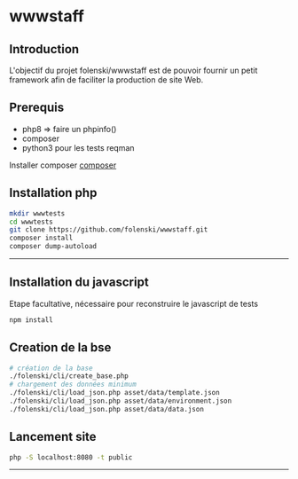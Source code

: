 # wwwstaff
## Introduction
L'objectif du projet folenski/wwwstaff est de pouvoir fournir un petit framework afin de faciliter la production de site Web.
## Prerequis
* php8  => faire un phpinfo()
* composer
* python3 pour les tests reqman 

Installer composer [composer](https://getcomposer.org/download/)

## Installation php
```bash
mkdir wwwtests
cd wwwtests
git clone https://github.com/folenski/wwwstaff.git
composer install
composer dump-autoload 
```
---
## Installation du javascript
Etape facultative, nécessaire pour reconstruire le javascript de tests

```bash
npm install
```
## Creation de la bse
```bash
# création de la base 
./folenski/cli/create_base.php
# chargement des données minimum
./folenski/cli/load_json.php asset/data/template.json
./folenski/cli/load_json.php asset/data/environment.json
./folenski/cli/load_json.php asset/data/data.json
```
## Lancement site
```bash
php -S localhost:8080 -t public
```

---